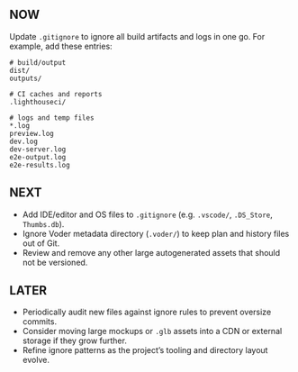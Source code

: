 ## NOW
Update `.gitignore` to ignore all build artifacts and logs in one go. For example, add these entries:
```
# build/output
dist/
outputs/

# CI caches and reports
.lighthouseci/

# logs and temp files
*.log
preview.log
dev.log
dev-server.log
e2e-output.log
e2e-results.log
```

## NEXT
- Add IDE/editor and OS files to `.gitignore` (e.g. `.vscode/`, `.DS_Store`, `Thumbs.db`).
- Ignore Voder metadata directory (`.voder/`) to keep plan and history files out of Git.
- Review and remove any other large autogenerated assets that should not be versioned.

## LATER
- Periodically audit new files against ignore rules to prevent oversize commits.
- Consider moving large mockups or `.glb` assets into a CDN or external storage if they grow further.
- Refine ignore patterns as the project’s tooling and directory layout evolve.